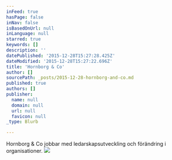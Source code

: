 ```yaml
---
inFeed: true
hasPage: false
inNav: false
isBasedOnUrl: null
inLanguage: null
starred: true
keywords: []
description: ''
datePublished: '2015-12-28T15:27:28.425Z'
dateModified: '2015-12-28T15:27:22.696Z'
title: 'Hornborg & Co'
author: []
sourcePath: _posts/2015-12-28-hornborg-and-co.md
published: true
authors: []
publisher:
  name: null
  domain: null
  url: null
  favicon: null
_type: Blurb

---
```

Hornborg & Co jobbar med ledarskapsutveckling och förändring i organisationer. ![](https://the-grid-user-content.s3-us-west-2.amazonaws.com/565f43e9-8d41-48aa-90a4-37fb746e18a2.jpg)